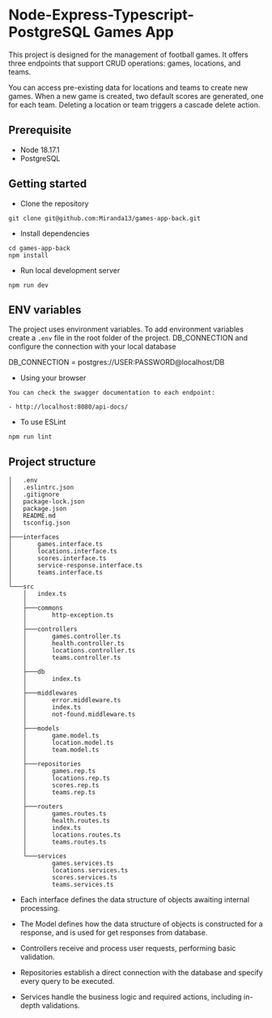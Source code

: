 # Node-Express-Typescript-PostgreSQL Games App

This project is designed for the management of football games. It offers three endpoints that support CRUD operations: games, locations, and teams.

You can access pre-existing data for locations and teams to create new games. When a new game is created, two default scores are generated, one for each team. Deleting a location or team triggers a cascade delete action.



## Prerequisite
- Node 18.17.1
- PostgreSQL

## Getting started
- Clone the repository
```
git clone git@github.com:Miranda13/games-app-back.git
```
- Install dependencies
```
cd games-app-back
npm install
```
- Run local development server
```
npm run dev
```
## ENV variables
The project uses environment variables. To add environment variables create a `.env` file in the root folder of the project. DB_CONNECTION and configure the connection with your local database

DB_CONNECTION = postgres://USER:PASSWORD@localhost/DB

- Using your browser
```
You can check the swagger documentation to each endpoint:

- http://localhost:8080/api-docs/

```
- To use ESLint
```
npm run lint
```

## Project structure
```
│   .env
│   .eslintrc.json
│   .gitignore
│   package-lock.json
│   package.json
│   README.md
│   tsconfig.json
│
├───interfaces
│       games.interface.ts
│       locations.interface.ts
│       scores.interface.ts
│       service-response.interface.ts
│       teams.interface.ts
│
└───src
    │   index.ts
    │
    ├───commons
    │       http-exception.ts
    │
    ├───controllers
    │       games.controller.ts
    │       health.controller.ts
    │       locations.controller.ts
    │       teams.controller.ts
    │
    ├───db
    │       index.ts
    │
    ├───middlewares
    │       error.middleware.ts
    │       index.ts
    │       not-found.middleware.ts
    │
    ├───models
    │       game.model.ts
    │       location.model.ts
    │       team.model.ts
    │
    ├───repositories
    │       games.rep.ts
    │       locations.rep.ts
    │       scores.rep.ts
    │       teams.rep.ts
    │
    ├───routers
    │       games.routes.ts
    │       health.routes.ts
    │       index.ts
    │       locations.routes.ts
    │       teams.routes.ts
    │
    └───services
            games.services.ts
            locations.services.ts
            scores.services.ts
            teams.services.ts

```

- Each interface defines the data structure of objects awaiting internal processing.

- The Model defines how the data structure of objects is constructed for a response, and is used for get responses from database.

- Controllers receive and process user requests, performing basic validation.

- Repositories establish a direct connection with the database and specify every query to be executed.

- Services handle the business logic and required actions, including in-depth validations.
